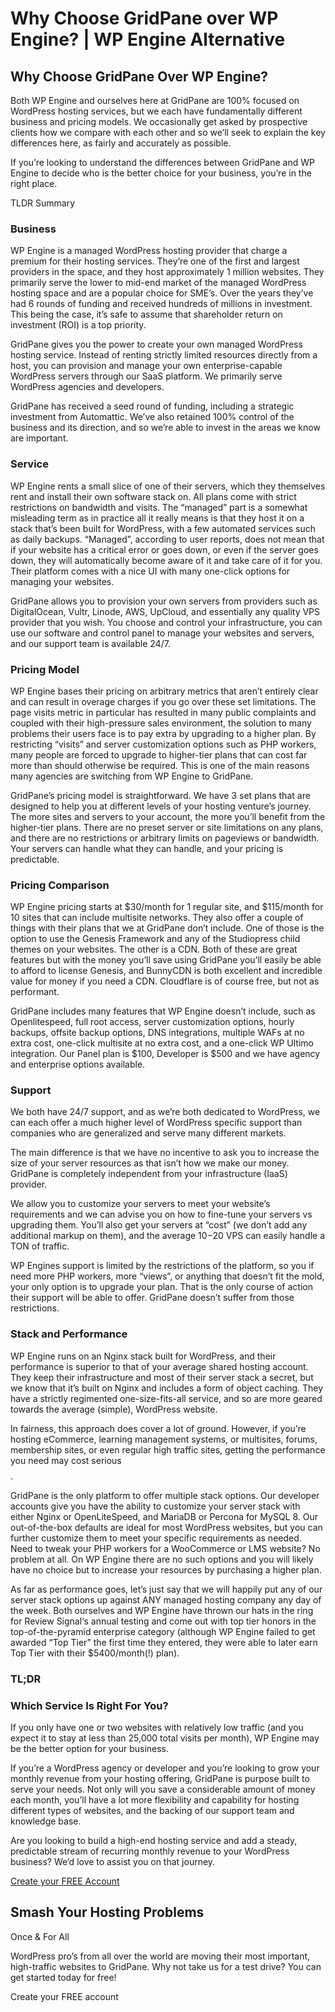 # Why Choose GridPane over WP Engine? | WP Engine Alternative

## Why Choose GridPane Over WP Engine?

 

Both WP Engine and ourselves here at GridPane are 100% focused on WordPress hosting services, but we each have fundamentally different business and pricing models. We occasionally get asked by prospective clients how we compare with each other and so we’ll seek to explain the key differences here, as fairly and accurately as possible.

If you’re looking to understand the differences between GridPane and WP Engine to decide who is the better choice for your business, you’re in the right place.

TLDR Summary

 

 

 

### Business

 

WP Engine is a managed WordPress hosting provider that charge a premium for their hosting services. They’re one of the first and largest providers in the space, and they host approximately 1 million websites. They primarily serve the lower to mid-end market of the managed WordPress hosting space and are a popular choice for SME’s. Over the years they’ve had 6 rounds of funding and received hundreds of millions in investment. This being the case, it’s safe to assume that shareholder return on investment (ROI) is a top priority.

GridPane gives you the power to create your own managed WordPress hosting service. Instead of renting strictly limited resources directly from a host, you can provision and manage your own enterprise-capable WordPress servers through our SaaS platform. We primarily serve WordPress agencies and developers.

GridPane has received a seed round of funding, including a strategic investment from Automattic. We’ve also retained 100% control of the business and its direction, and so we’re able to invest in the areas we know are important.

 

 

 

### Service

 

WP Engine rents a small slice of one of their servers, which they themselves rent and install their own software stack on. All plans come with strict restrictions on bandwidth and visits. The “managed” part is a somewhat misleading term as in practice all it really means is that they host it on a stack that’s been built for WordPress, with a few automated services such as daily backups. “Managed”, according to user reports, does not mean that if your website has a critical error or goes down, or even if the server goes down, they will automatically become aware of it and take care of it for you. Their platform comes with a nice UI with many one-click options for managing your websites.

GridPane allows you to provision your own servers from providers such as DigitalOcean, Vultr, Linode, AWS, UpCloud, and essentially any quality VPS provider that you wish. You choose and control your infrastructure, you can use our software and control panel to manage your websites and servers, and our support team is available 24/7.

 

 

 

### Pricing Model

 

WP Engine bases their pricing on arbitrary metrics that aren’t entirely clear and can result in overage charges if you go over these set limitations. The page visits metric in particular has resulted in many public complaints and coupled with their high-pressure sales environment, the solution to many problems their users face is to pay extra by upgrading to a higher plan. By restricting “visits” and server customization options such as PHP workers, many people are forced to upgrade to higher-tier plans that can cost far more than should otherwise be required. This is one of the main reasons many agencies are switching from WP Engine to GridPane.

GridPane’s pricing model is straightforward. We have 3 set plans that are designed to help you at different levels of your hosting venture’s journey. The more sites and servers to your account, the more you’ll benefit from the higher-tier plans. There are no preset server or site limitations on any plans, and there are no restrictions or arbitrary limits on pageviews or bandwidth. Your servers can handle what they can handle, and your pricing is predictable.

 

 

 

### Pricing Comparison

 

WP Engine pricing starts at $30/month for 1 regular site, and $115/month for 10 sites that can include multisite networks. They also offer a couple of things with their plans that we at GridPane don’t include. One of those is the option to use the Genesis Framework and any of the Studiopress child themes on your websites. The other is a CDN. Both of these are great features but with the money you’ll save using GridPane you’ll easily be able to afford to license Genesis, and BunnyCDN is both excellent and incredible value for money if you need a CDN. Cloudflare is of course free, but not as performant.

GridPane includes many features that WP Engine doesn’t include, such as Openlitespeed, full root access, server customization options, hourly backups, offsite backup options, DNS integrations, multiple WAFs at no extra cost, one-click multisite at no extra cost, and a one-click WP Ultimo integration. Our Panel plan is $100, Developer is $500 and we have agency and enterprise options available.

 

 

 

### Support

 

We both have 24/7 support, and as we’re both dedicated to WordPress, we can each offer a much higher level of WordPress specific support than companies who are generalized and serve many different markets.

The main difference is that we have no incentive to ask you to increase the size of your server resources as that isn’t how we make our money. GridPane is completely independent from your infrastructure (IaaS) provider.

We allow you to customize your servers to meet your website’s requirements and we can advise you on how to fine-tune your servers vs upgrading them. You’ll also get your servers at “cost” (we don’t add any additional markup on them), and the average $10-$20 VPS can easily handle a TON of traffic.

WP Engines support is limited by the restrictions of the platform, so you if need more PHP workers, more “views”, or anything that doesn’t fit the mold, your only option is to upgrade your plan. That is the only course of action their support will be able to offer. GridPane doesn’t suffer from those restrictions.

 

 

 

### Stack and Performance

 

WP Engine runs on an Nginx stack built for WordPress, and their performance is superior to that of your average shared hosting account. They keep their infrastructure and most of their server stack a secret, but we know that it’s built on Nginx and includes a form of object caching. They have a strictly regimented one-size-fits-all service, and so are more geared towards the average (simple), WordPress website.

In fairness, this approach does cover a lot of ground. However, if you’re hosting eCommerce, learning management systems, or multisites, forums, membership sites, or even regular high traffic sites, getting the performance you need may cost serious $$$$.

GridPane is the only platform to offer multiple stack options. Our developer accounts give you have the ability to customize your server stack with either Nginx or OpenLiteSpeed, and MariaDB or Percona for MySQL 8. Our out-of-the-box defaults are ideal for most WordPress websites, but you can further customize them to meet your specific requirements as needed. Need to tweak your PHP workers for a WooCommerce or LMS website? No problem at all. On WP Engine there are no such options and you will likely have no choice but to increase your resources by purchasing a higher plan.

As far as performance goes, let’s just say that we will happily put any of our server stack options up against ANY managed hosting company any day of the week. Both ourselves and WP Engine have thrown our hats in the ring for Review Signal‘s annual testing and come out with top tier honors in the top-of-the-pyramid enterprise category (although WP Engine failed to get awarded “Top Tier” the first time they entered, they were able to later earn Top Tier with their $5400/month(!) plan).

 

 

 

### TL;DR

 

 

 

 

### Which Service Is Right For You?

 

If you only have one or two websites with relatively low traffic (and you expect it to stay at less than 25,000 total visits per month), WP Engine may be the better option for your business.

If you’re a WordPress agency or developer and you’re looking to grow your monthly revenue from your hosting offering, GridPane is purpose built to serve your needs. Not only will you save a considerable amount of money each month, you’ll have a lot more flexibility and capability for hosting different types of websites, and the backing of our support team and knowledge base.

Are you looking to build a high-end hosting service and add a steady, predictable stream of recurring monthly revenue to your WordPress business? We’d love to assist you on that journey.

 

[Create your FREE Account](https://gridpane.com/checkout/?plan=core)

 

## Smash Your Hosting Problems
Once & For All

 

WordPress pro’s from all over the world are moving their most important, high-traffic websites to GridPane. Why not take us for a test drive? You can get started today for free!

Create your FREE account

 

